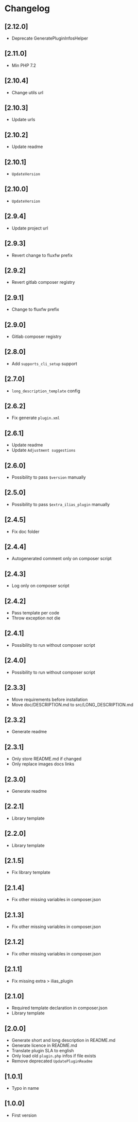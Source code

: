 # Changelog

## [2.12.0]
- Deprecate GeneratePluginInfosHelper

## [2.11.0]
- Min PHP 7.2

## [2.10.4]
- Change utils url

## [2.10.3]
- Update urls

## [2.10.2]
- Update readme

## [2.10.1]
- `UpdateVersion`

## [2.10.0]
- `UpdateVersion`

## [2.9.4]
- Update project url

## [2.9.3]
- Revert change to fluxfw prefix

## [2.9.2]
- Revert gitlab composer registry

## [2.9.1]
- Change to fluxfw prefix

## [2.9.0]
- Gitlab composer registry

## [2.8.0]
- Add `supports_cli_setup` support

## [2.7.0]
- `long_description_template` config

## [2.6.2]
- Fix generate `plugin.xml`

## [2.6.1]
- Update readme
- Update `Adjustment suggestions`

## [2.6.0]
- Possibility to pass `$version` manually

## [2.5.0]
- Possibility to pass `$extra_ilias_plugin` manually

## [2.4.5]
- Fix doc folder

## [2.4.4]
- Autogenerated comment only on composer script

## [2.4.3]
- Log only on composer script

## [2.4.2]
- Pass template per code
- Throw exception not die

## [2.4.1]
- Possibility to run without composer script

## [2.4.0]
- Possibility to run without composer script

## [2.3.3]
- Move requirements before installation
- Move doc/DESCRIPTION.md to src/LONG_DESCRIPTION.md

## [2.3.2]
- Generate readme

## [2.3.1]
- Only store README.md if changed
- Only replace images docs links

## [2.3.0]
- Generate readme

## [2.2.1]
- Library template

## [2.2.0]
- Library template

## [2.1.5]
- Fix library template

## [2.1.4]
- Fix other missing variables in composer.json

## [2.1.3]
- Fix other missing variables in composer.json

## [2.1.2]
- Fix other missing variables in composer.json

## [2.1.1]
- Fix missing extra > ilias_plugin

## [2.1.0]
- Required template declaration in composer.json
- Library template

## [2.0.0]
- Generate short and long description in README.md
- Generate licence in README.md
- Translate plugin SLA to english
- Only load old `plugin.php` infos if file exists
- Remove deprecated `UpdatePluginReadme`

## [1.0.1]
- Typo in name

## [1.0.0]
- First version
